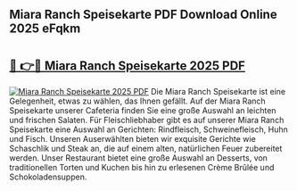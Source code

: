 ## Miara Ranch Speisekarte PDF Download Online 2025 eFqkm

# <h2><a href="http://gcctw1.nevu.top/?p=Miara+Ranch+Speisekarte">🔗 👉🔴 Miara Ranch Speisekarte 2025 PDF</a></h2>

[![Miara Ranch Speisekarte 2025 PDF](https://i.imgur.com/dBaPXMq.png)](http://gcctw1.nevu.top/?p=Miara+Ranch+Speisekarte)
Die Miara Ranch Speisekarte ist eine Gelegenheit, etwas zu wählen, das Ihnen gefällt. Auf der Miara Ranch Speisekarte unserer Cafeteria finden Sie eine große Auswahl an leichten und frischen Salaten. Für Fleischliebhaber gibt es auf unserer Miara Ranch Speisekarte eine Auswahl an Gerichten: Rindfleisch, Schweinefleisch, Huhn und Fisch. Unseren Auserwählten bieten wir exquisite Gerichte wie Schaschlik und Steak an, die auf einem alten, natürlichen Feuer zubereitet werden. Unser Restaurant bietet eine große Auswahl an Desserts, von traditionellen Torten und Kuchen bis hin zu erlesenen Crème Brûlée und Schokoladensuppen.
